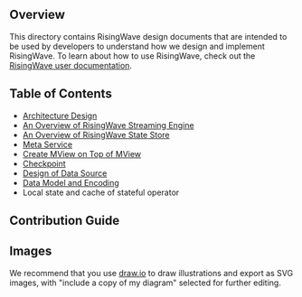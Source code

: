 ## Overview

This directory contains RisingWave design documents that are intended to be used by developers to understand how we design and implement RisingWave. To learn about how to use RisingWave, check out the [RisingWave user documentation](https://www.risingwave.dev).

## Table of Contents

* [Architecture Design](./architecture-design.md)
* [An Overview of RisingWave Streaming Engine](./streaming-overview.md)
* [An Overview of RisingWave State Store](./state-store-overview.md)
* [Meta Service](./meta-service.md)
* [Create MView on Top of MView](./mv-on-mv.md)
* [Checkpoint](./checkpoint.md)
* [Design of Data Source](./data-source.md)
* [Data Model and Encoding](./data-model-and-encoding.md)
* Local state and cache of stateful operator

## Contribution Guide

## Images

We recommend that you use [draw.io](https://app.diagrams.net/) to draw illustrations and export as SVG images, with "include a copy of my diagram" selected for further editing.
